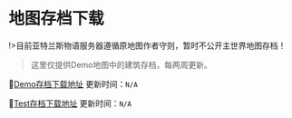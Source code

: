 # 地图存档下载

!>目前亚特兰斯物语服务器遵循原地图作者守则，暂时不公开主世界地图存档！

>这里仅提供Demo地图中的建筑存档，每两周更新。

🔗[Demo存档下载地址]() 更新时间：`N/A`

🔗[Test存档下载地址]() 更新时间：`N/A`
